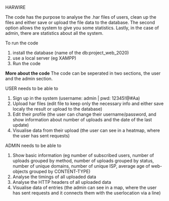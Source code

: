 HARWIRE

The code has the purpose to analyse the .har files of users, clean up the files and either save or upload the file data to the database. The second option allows the system to give you some statistics. Lastly, in the case of admin, there are statistics about all the system.


To run the code
1) install the database (name of the db:project_web_2020)
2) use a local server (eg XAMPP)
3) Run the code 


**More about the code**
The code can be seperated in two sections, the user and the admin section. 

USER needs to be able to
1) Sign up in the system (username: admin | pwd: 12345!@#Aa)
2) Upload har files (edit file to keep only the necessary info and either save localy the result or upload to the database)
3) Edit their profile (the user can change their username/password, and show information about number of uploads and the date of the last update)
4) Visualise data from their upload (the user can see in a heatmap, where the user has sent requests)

ADMIN needs to be able to 
1) Show basic information (eg number of subscribed users, number of uploads grouped by method, number of uploads grouped by status, number of unique domains, number of unique ISP, average age of web-objects grouped by CONTENT-TYPE)
2) Analyse the timings of all uploaded data 
3) Analyse the HTTP headers of all uploaded data
4) Visualise data of entries (the admin can see in a map, where the user has sent requests and it connects them with the userlocation via a line)




